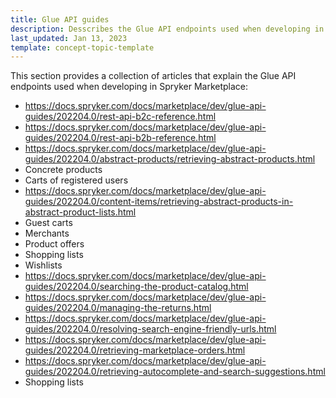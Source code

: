 ```yaml
---
title: Glue API guides
description: Desscribes the Glue API endpoints used when developing in Spryker Marketplace
last_updated: Jan 13, 2023
template: concept-topic-template
---
```


This section provides a collection of articles that explain the Glue API endpoints used when developing in Spryker Marketplace:
* https://docs.spryker.com/docs/marketplace/dev/glue-api-guides/202204.0/rest-api-b2c-reference.html
* https://docs.spryker.com/docs/marketplace/dev/glue-api-guides/202204.0/rest-api-b2b-reference.html
* https://docs.spryker.com/docs/marketplace/dev/glue-api-guides/202204.0/abstract-products/retrieving-abstract-products.html
* Concrete products
* Carts of registered users
* https://docs.spryker.com/docs/marketplace/dev/glue-api-guides/202204.0/content-items/retrieving-abstract-products-in-abstract-product-lists.html
* Guest carts
* Merchants
* Product offers
* Shopping lists
* Wishlists
* https://docs.spryker.com/docs/marketplace/dev/glue-api-guides/202204.0/searching-the-product-catalog.html
* https://docs.spryker.com/docs/marketplace/dev/glue-api-guides/202204.0/managing-the-returns.html
* https://docs.spryker.com/docs/marketplace/dev/glue-api-guides/202204.0/resolving-search-engine-friendly-urls.html
* https://docs.spryker.com/docs/marketplace/dev/glue-api-guides/202204.0/retrieving-marketplace-orders.html
* https://docs.spryker.com/docs/marketplace/dev/glue-api-guides/202204.0/retrieving-autocomplete-and-search-suggestions.html
*  Shopping lists
